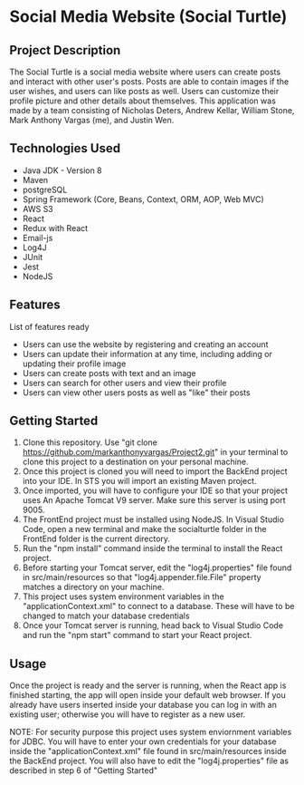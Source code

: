 # Social Media Website (Social Turtle)

## Project Description

The Social Turtle is a social media website where users can create posts and interact with other user's posts. Posts are able to contain images if the user wishes, and users can like posts as well. Users can customize their profile picture and other details about themselves. This application was made by a team consisting of Nicholas Deters, Andrew Kellar, William Stone, Mark Anthony Vargas (me), and Justin Wen.

## Technologies Used

* Java JDK - Version 8
* Maven
* postgreSQL
* Spring Framework (Core, Beans, Context, ORM, AOP, Web MVC)
* AWS S3
* React
* Redux with React
* Email-js
* Log4J
* JUnit
* Jest
* NodeJS

## Features

List of features ready
* Users can use the website by registering and creating an account
* Users can update their information at any time, including adding or updating their profile image
* Users can create posts with text and an image
* Users can search for other users and view their profile
* Users can view other users posts as well as "like" their posts

## Getting Started
1. Clone this repository. Use "git clone https://github.com/markanthonyvargas/Project2.git" in your terminal to clone this project to a destination on your personal machine.
2. Once this project is cloned you will need to import the BackEnd project into your IDE. In STS you will import an existing Maven project.
3. Once imported, you will have to configure your IDE so that your project uses An Apache Tomcat V9 server. Make sure this server is using port 9005.
4. The FrontEnd project must be installed using NodeJS. In Visual Studio Code, open a new terminal and make the socialturtle folder in the FrontEnd folder is the current directory.
5. Run the "npm install" command inside the terminal to install the React project.
6. Before starting your Tomcat server, edit the "log4j.properties" file found in src/main/resources so that "log4j.appender.file.File" property matches a directory on your machine.
7. This project uses system environment variables in the "applicationContext.xml" to connect to a database. These will have to be changed to match your database credentials
8. Once your Tomcat server is running, head back to Visual Studio Code and run the "npm start" command to start your React project.

## Usage

Once the project is ready and the server is running, when the React app is finished starting, the app will open inside your default web browser. If you already have users inserted inside your database you can log in with an existing user; otherwise you will have to register as a new user.

NOTE: For security purpose this project uses system enviornment variables for JDBC. You will have to enter your own credentials for your database inside the "applicationContext.xml" file found in src/main/resources inside the BackEnd project. You will also have to edit the "log4j.properties" file as described in step 6 of "Getting Started"
